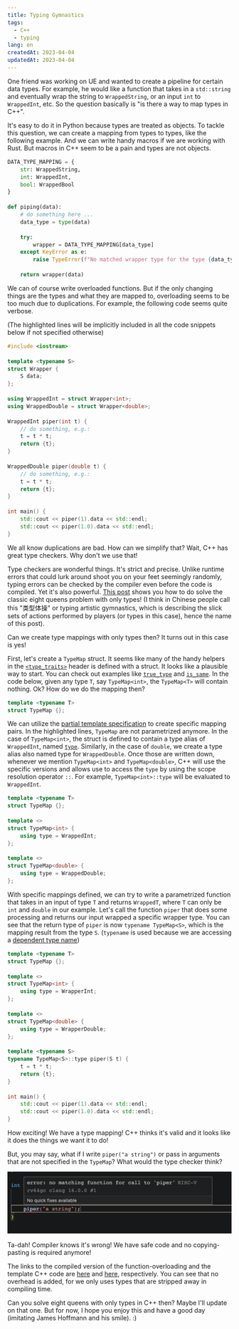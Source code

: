 ```yaml
---
title: Typing Gymnastics 
tags: 
  - C++
  - typing
lang: en 
createdAt: 2023-04-04
updatedAt: 2023-04-04
---
```


One friend was working on UE and wanted to create a pipeline for certain data types. For example, he would like a function that takes in a `std::string` and eventually wrap the string to `WrappedString`, or an input `int` to `WrappedInt`, etc. So the question basically is "is there a way to map types in C++". 

It's easy to do it in Python because types are treated as objects. To tackle this question, we can create a mapping from types to types, like the following example. And we can write handy macros if we are working with Rust. But macros in C++ seem to be a pain and types are not objects. 

```python
DATA_TYPE_MAPPING = {
    str: WrappedString, 
    int: WrappedInt,
    bool: WrappedBool
}

def piping(data):
    # do something here ...
    data_type = type(data)
    
    try:
        wrapper = DATA_TYPE_MAPPING[data_type]
    except KeyError as e:
        raise TypeError(f"No matched wrapper type for the type {data_type}") from e
    
    return wrapper(data)
```

We can of course write overloaded functions. But if the only changing things are the types and what they are mapped to, overloading seems to be too much due to duplications. For example, the following code seems quite verbose. 

(The highlighted lines will be implicitly included in all the code snippets below if not specified otherwise)

```cpp {1-9}
#include <iostream>

template <typename S>
struct Wrapper {
    S data;
};

using WrappedInt = struct Wrapper<int>;
using WrappedDouble = struct Wrapper<double>;

WrappedInt piper(int t) {
    // do something, e.g.: 
    t = t * t;
    return {t};
}

WrappedDouble piper(double t) {
    // do something, e.g.: 
    t = t * t;
    return {t};
}

int main() {
    std::cout << piper(1).data << std::endl; 
    std::cout << piper(1.0).data << std::endl;
}
```

We all know duplications are bad. How can we simplify that? Wait, C++ has great type checkers. Why don't we use that! 

Type checkers are wonderful things. It's strict and precise. Unlike runtime errors that could lurk around shoot you on your feet seemingly randomly, typing errors can be checked by the compiler even before the code is compiled. Yet it's also powerful. [This post](https://www.richard-towers.com/2023/03/11/typescripting-the-technical-interview.html) shows you how to do solve the classic eight queens problem with only types! (I think in Chinese people call this "类型体操" or typing artistic gymnastics, which is describing the slick sets of actions performed by players (or types in this case), hence the name of this post). 

Can we create type mappings with only types then? It turns out in this case is yes! 

First, let's create a `TypeMap` struct. It seems like many of the handy helpers in the [`<type_traits>`](https://en.cppreference.com/w/cpp/header/type_traits) header is defined with a struct. It looks like a plausible way to start. You can check out examples like [`true_type`](https://en.cppreference.com/w/cpp/types/integral_constant) and [`is_same`](https://en.cppreference.com/w/cpp/types/is_same). In the code below, given any type `T`, say `TypeMap<int>`, the `TypeMap<T>` will contain nothing. Ok? How do we do the mapping then? 

```cpp
template <typename T>
struct TypeMap {};
```

We can utilize the [partial template specification](https://en.cppreference.com/w/cpp/language/partial_specialization) to create specific mapping pairs. In the highlighted lines, `TypeMap` are not parametrized anymore. In the case of `TypeMap<int>`, the struct is defined to contain a type alias of `WrappedInt`, named [`type`](https://en.cppreference.com/w/cpp/language/type_alias). Similarly, in the case of `double`, we create a type alias also named type for `WrappedDouble`. Once those are written down, whenever we mention `TypeMap<int>` and `TypeMap<double>`, C++ will use the specific versions and allows use to access the `type` by using the scope resolution operator `::`. For example, `TypeMap<int>::type` will be evaluated to `WrappedInt`. 

```cpp {4-7,9-12}
template <typename T>
struct TypeMap {};

template <>
struct TypeMap<int> {
    using type = WrappedInt;
};

template <>
struct TypeMap<double> {
    using type = WrappedDouble;
};
```

With specific mappings defined, we can try to write a parametrized function that takes in an input of type `T` and returns `WrappedT`, where `T` can only be `int` and `double` in our example. Let's call the function `piper` that does some processing and returns our input wrapped a specific wrapper type. You can see that the return type of `piper` is now `typename TypeMap<S>`, which is the mapping result from the type `S`. (`typename` is used because we are accessing a [dependent type name](https://en.cppreference.com/w/cpp/language/dependent_name)) 

```cpp {14-18}
template <typename T>
struct TypeMap {};

template <>
struct TypeMap<int> {
    using type = WrapperInt;
};

template <>
struct TypeMap<double> {
    using type = WrapperDouble;
};

template <typename S>
typename TypeMap<S>::type piper(S t) {
    t = t * t;
    return {t};
}

int main() {
    std::cout << piper(1).data << std::endl; 
    std::cout << piper(1.0).data << std::endl;
}
```

How exciting! We have a type mapping! C++ thinks it's valid and it looks like it does the things we want it to do!

But, you may say, what if I write `piper("a string")` or pass in arguments that are not specified in the `TypeMap`? What would the type checker think? 

![no matching!](./no-matching.png)

Ta-dah! Compiler knows it's wrong! We have safe code and no copying-pasting is required anymore! 

The links to the compiled version of the function-overloading and the template C++ code are [here](https://godbolt.org/z/K6TP1z8Tc) and [here](https://godbolt.org/z/34bExeWae), respectively. You can see that no overhead is added, for we only uses types that are stripped away in compiling time.   

Can you solve eight queens with only types in C++ then? Maybe I'll update on that one. But for now, I hope you enjoy this and have a good day (imitating James Hoffmann and his smile). :)

